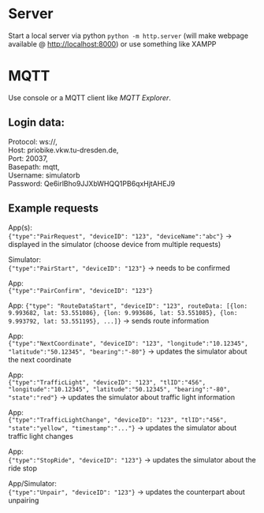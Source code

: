 # Server
Start a local server via python `python -m http.server` (will make webpage available @ <http://localhost:8000>) or use something like XAMPP

# MQTT
Use console or a MQTT client like *MQTT Explorer*.

## Login data:  
Protocol: ws://,   
Host: priobike.vkw.tu-dresden.de,  
Port: 20037,  
Basepath: mqtt,  
Username: simulatorb  
Password: Qe6irlBho9JJXbWHQQ1PB6qxHjtAHEJ9  

## Example requests
App(s):  
`{"type":"PairRequest", "deviceID": "123", "deviceName":"abc"}`
-> displayed in the simulator (choose device from multiple requests)

Simulator:  
`{"type":"PairStart", "deviceID": "123"}`
-> needs to be confirmed

App:  
`{"type":"PairConfirm", "deviceID": "123"}`

App:
`{"type": "RouteDataStart", "deviceID": "123", routeData: [{lon: 9.993682, lat: 53.551086}, {lon: 9.993686, lat: 53.551085}, {lon: 9.993792, lat: 53.551195}, ...]}` -> sends route information

App:  
`{"type":"NextCoordinate", "deviceID": "123", "longitude":"10.12345", "latitude":"50.12345", "bearing":"-80"}` -> updates the simulator about the next coordinate

App:  
`{"type":"TrafficLight", "deviceID": "123", "tlID":"456", "longitude":"10.12345", "latitude":"50.12345", "bearing":"-80", "state":"red"}` -> updates the simulator about traffic light information

App:  
`{"type":"TrafficLightChange", "deviceID": "123", "tlID":"456", "state":"yellow", "timestamp":"..."}` -> updates the simulator about traffic light changes

App:  
`{"type":"StopRide", "deviceID": "123"}` -> updates the simulator about the ride stop

App/Simulator:  
`{"type":"Unpair", "deviceID": "123"}` -> updates the counterpart about unpairing
